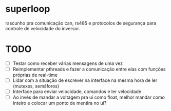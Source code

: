 # superloop

rascunho pra comunicação can, rs485 e protocolos de segurança para controle de velocidade do inversor.

# TODO
- [ ] Testar como receber várias mensagens de uma vez 
- [ ] Reimplementar pthreads e fazer a comunicação entre elas com funções próprias de real-time
- [ ] Lidar com a situação de escrever na interface na mesma hora de ler (mutexes, semáforos)
- [ ] Interface para enviar velocidade, comandos e ler velocidade
- [ ] Ao invés de mandar a voltagem pra ui como float, melhor mandar como inteiro e colocar um ponto de mentira no ui?

